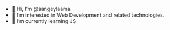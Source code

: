 - 👋 Hi, I’m @sangeylaama
- 👀 I’m interested in Web Development and related technologies.
- 🌱 I’m currently learning JS

<!---
sangeylaama/sangeylaama is a ✨ special ✨ repository because its `README.md` (this file) appears on your GitHub profile.
You can click the Preview link to take a look at your changes.
--->
